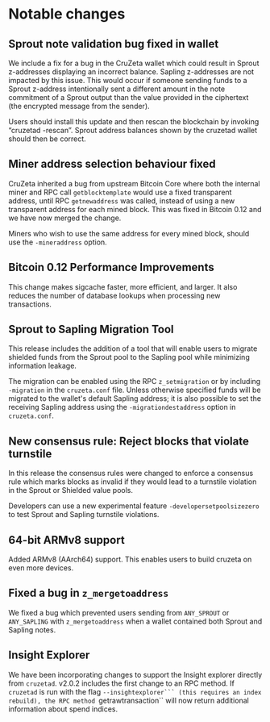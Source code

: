 Notable changes
===============

Sprout note validation bug fixed in wallet
------------------------------------------
We include a fix for a bug in the CruZeta wallet which could result in Sprout
z-addresses displaying an incorrect balance. Sapling z-addresses are not
impacted by this issue. This would occur if someone sending funds to a Sprout
z-address intentionally sent a different amount in the note commitment of a
Sprout output than the value provided in the ciphertext (the encrypted message
from the sender).

Users should install this update and then rescan the blockchain by invoking
“cruzetad -rescan”. Sprout address balances shown by the cruzetad wallet should
then be correct.

Miner address selection behaviour fixed
---------------------------------------
CruZeta inherited a bug from upstream Bitcoin Core where both the internal miner
and RPC call `getblocktemplate` would use a fixed transparent address, until RPC
`getnewaddress` was called, instead of using a new transparent address for each
mined block.  This was fixed in Bitcoin 0.12 and we have now merged the change.

Miners who wish to use the same address for every mined block, should use the
`-mineraddress` option. 

Bitcoin 0.12 Performance Improvements
-------------------------------------
This change makes sigcache faster, more efficient, and larger. It also reduces
the number of database lookups when processing new transactions.

Sprout to Sapling Migration Tool
--------------------------------
This release includes the addition of a tool that will enable users to migrate
shielded funds from the Sprout pool to the Sapling pool while minimizing
information leakage. 

The migration can be enabled using the RPC `z_setmigration` or by including
`-migration` in the `cruzeta.conf` file. Unless otherwise specified funds will be
migrated to the wallet's default Sapling address; it is also possible to set the 
receiving Sapling address using the `-migrationdestaddress` option in `cruzeta.conf`.

New consensus rule: Reject blocks that violate turnstile
--------------------------------------------------------
In this release the consensus rules were changed to enforce a consensus rule
which marks blocks as invalid if they would lead to a turnstile violation in
the Sprout or Shielded value pools.

Developers can use a new experimental feature `-developersetpoolsizezero` to test
Sprout and Sapling turnstile violations.

64-bit ARMv8 support
--------------------
Added ARMv8 (AArch64) support. This enables users to build cruzeta on even more
devices.

Fixed a bug in ``z_mergetoaddress``
-----------------------------------

We fixed a bug which prevented users sending from ``ANY_SPROUT`` or ``ANY_SAPLING``
with ``z_mergetoaddress`` when a wallet contained both Sprout and Sapling notes.

Insight Explorer
----------------

We have been incorporating changes to support the Insight explorer directly from
``cruzetad``. v2.0.2 includes the first change to an RPC method. If ``cruzetad`` is
run with the flag ``--insightexplorer``` (this requires an index rebuild), the
RPC method ``getrawtransaction`` will now return additional information about
spend indices.
